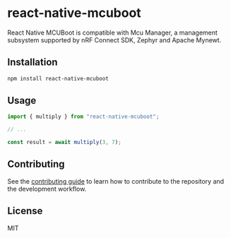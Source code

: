 # react-native-mcuboot

React Native MCUBoot is compatible with Mcu Manager, a management subsystem supported by nRF Connect SDK, Zephyr and Apache Mynewt.

## Installation

```sh
npm install react-native-mcuboot
```

## Usage

```js
import { multiply } from "react-native-mcuboot";

// ...

const result = await multiply(3, 7);
```

## Contributing

See the [contributing guide](CONTRIBUTING.md) to learn how to contribute to the repository and the development workflow.

## License

MIT
